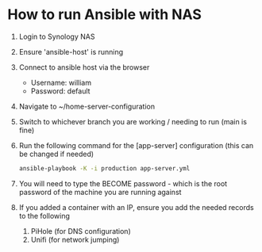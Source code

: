 # How to run Ansible with NAS

1. Login to Synology NAS
2. Ensure 'ansible-host' is running
3. Connect to ansible host via the browser
    - Username: william
    - Password: default
4. Navigate to ~/home-server-configuration
5. Switch to whichever branch you are working / needing to run (main is fine)
6. Run the following command for the [app-server] configuration (this can be changed if needed)

    ```bash
    ansible-playbook -K -i production app-server.yml
    ```

7. You will need to type the BECOME password - which is the root password of the machine you are running against
8. If you added a container with an IP, ensure you add the needed records to the following
    1. PiHole (for DNS configuration)
    2. Unifi (for network jumping)